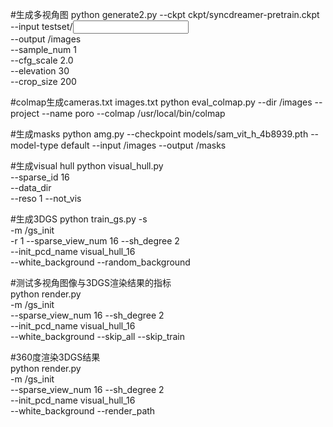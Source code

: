 #生成多视角图
python generate2.py --ckpt ckpt/syncdreamer-pretrain.ckpt \
                   --input testset/<input image> \
                   --output <output path>/images \
                   --sample_num 1 \
                   --cfg_scale 2.0 \
                   --elevation 30 \
                   --crop_size 200
                

#colmap生成cameras.txt images.txt
python eval_colmap.py --dir <output path>/images --project <output path> --name poro --colmap /usr/local/bin/colmap

#生成masks
python amg.py --checkpoint models/sam_vit_h_4b8939.pth --model-type default --input <output path>/images --output <output path>/masks

#生成visual hull 
python visual_hull.py \
    --sparse_id 16 \
    --data_dir <output path> \
    --reso 1 --not_vis

#生成3DGS
python train_gs.py -s <output path> \
    -m <output path>/gs_init \
    -r 1 --sparse_view_num 16 --sh_degree 2 \
    --init_pcd_name visual_hull_16 \
    --white_background --random_background

#测试多视角图像与3DGS渲染结果的指标  
python render.py \
    -m <output path>/gs_init \
    --sparse_view_num 16 --sh_degree 2 \
    --init_pcd_name visual_hull_16 \
    --white_background --skip_all --skip_train

#360度渲染3DGS结果   
python render.py \
    -m <output path>/gs_init \
    --sparse_view_num 16 --sh_degree 2 \
    --init_pcd_name visual_hull_16 \
    --white_background --render_path

